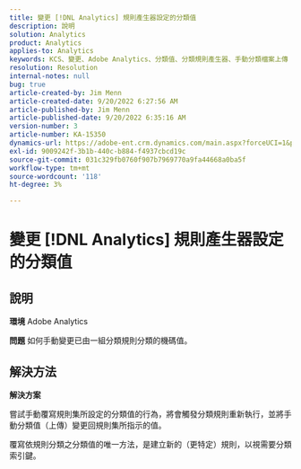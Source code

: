 ```yaml
---
title: 變更 [!DNL Analytics] 規則產生器設定的分類值
description: 說明
solution: Analytics
product: Analytics
applies-to: Analytics
keywords: KCS、變更、Adobe Analytics、分類值、分類規則產生器、手動分類檔案上傳
resolution: Resolution
internal-notes: null
bug: true
article-created-by: Jim Menn
article-created-date: 9/20/2022 6:27:56 AM
article-published-by: Jim Menn
article-published-date: 9/20/2022 6:35:16 AM
version-number: 3
article-number: KA-15350
dynamics-url: https://adobe-ent.crm.dynamics.com/main.aspx?forceUCI=1&pagetype=entityrecord&etn=knowledgearticle&id=9752335a-ad38-ed11-9db1-0022480866ad
exl-id: 9009242f-3b1b-440c-b884-f4937cbcd19c
source-git-commit: 031c329fb0760f907b7969770a9fa44668a0ba5f
workflow-type: tm+mt
source-wordcount: '118'
ht-degree: 3%

---
```


# 變更 [!DNL Analytics] 規則產生器設定的分類值

## 說明


<b>環境</b>
Adobe Analytics

<b>問題</b>
如何手動變更已由一組分類規則分類的機碼值。


## 解決方法


<b>解決方案</b>

嘗試手動覆寫規則集所設定的分類值的行為，將會觸發分類規則重新執行，並將手動分類值（上傳）變更回規則集所指示的值。

覆寫依規則分類之分類值的唯一方法，是建立新的（更特定）規則，以視需要分類索引鍵。
